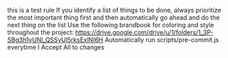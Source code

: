this is a test rule
If you identify a list of things to be done, always prioritize the most important thing first and then automatically go ahead and do the next thing on the list
Use the following brandbook for coloring and style throughout the project: https://drive.google.com/drive/u/1/folders/1_3P-SBg3h1yUNl_QSSyUl5rksExlNI6H
Automatically run scripts/pre-commit.js everytime I Accept All to changes